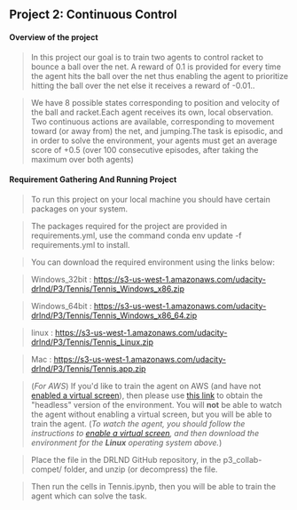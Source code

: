 
## Project 2: Continuous Control


#### Overview of the project
> In this project our goal is to train two agents to control racket to bounce a ball over the net. A reward of 0.1 is provided for every time the agent hits the ball over the net thus enabling the agent to prioritize hitting the ball over the net else it receives a reward of -0.01.. 

> We have 8 possible states corresponding to position and velocity of the ball and racket.Each agent receives its own, local observation. Two continuous actions are available, corresponding to movement toward (or away from) the net, and jumping.The task is episodic, and in order to solve the environment, your agents must get an average score of +0.5 (over 100 consecutive episodes, after taking the maximum over both agents)

#### Requirement Gathering And Running Project

> To run this project on your local machine you should have certain packages on your system. 

> The packages required for the project are provided in requirements.yml, use the command conda env update -f requirements.yml to install.

> You can download the required environment using the links below: 

> Windows_32bit : https://s3-us-west-1.amazonaws.com/udacity-drlnd/P3/Tennis/Tennis_Windows_x86.zip

> Windows_64bit : https://s3-us-west-1.amazonaws.com/udacity-drlnd/P3/Tennis/Tennis_Windows_x86_64.zip

> linux : https://s3-us-west-1.amazonaws.com/udacity-drlnd/P3/Tennis/Tennis_Linux.zip

> Mac : https://s3-us-west-1.amazonaws.com/udacity-drlnd/P3/Tennis/Tennis.app.zip

> (_For AWS_) If you'd like to train the agent on AWS (and have not [enabled a virtual screen](https://github.com/Unity-Technologies/ml-agents/blob/master/docs/Training-on-Amazon-Web-Service.md)), then please use [this link](https://s3-us-west-1.amazonaws.com/udacity-drlnd/P3/Tennis/Tennis_Linux_NoVis.zip) to obtain the "headless" version of the environment.  You will **not** be able to watch the agent without enabling a virtual screen, but you will be able to train the agent.  (_To watch the agent, you should follow the instructions to [enable a virtual screen](https://github.com/Unity-Technologies/ml-agents/blob/master/docs/Training-on-Amazon-Web-Service.md), and then download the environment for the **Linux** operating system above._)

> Place the file in the DRLND GitHub repository, in the p3_collab-compet/ folder, and unzip (or decompress) the file.

> Then run the cells in Tennis.ipynb, then you will be able to train the agent which can solve the task.
